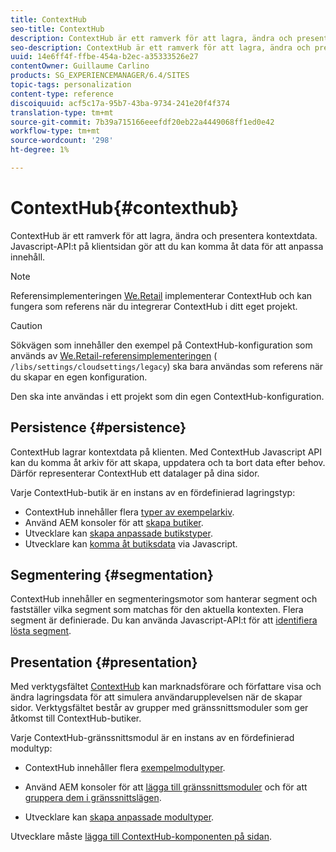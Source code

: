 ```yaml
---
title: ContextHub
seo-title: ContextHub
description: ContextHub är ett ramverk för att lagra, ändra och presentera kontextdata
seo-description: ContextHub är ett ramverk för att lagra, ändra och presentera kontextdata
uuid: 14e6ff4f-ffbe-454a-b2ec-a35333526e27
contentOwner: Guillaume Carlino
products: SG_EXPERIENCEMANAGER/6.4/SITES
topic-tags: personalization
content-type: reference
discoiquuid: acf5c17a-95b7-43ba-9734-241e20f4f374
translation-type: tm+mt
source-git-commit: 7b39a715166eeefdf20eb22a4449068ff1ed0e42
workflow-type: tm+mt
source-wordcount: '298'
ht-degree: 1%

---
```



# ContextHub{#contexthub}

ContextHub är ett ramverk för att lagra, ändra och presentera kontextdata. Javascript-API:t på klientsidan gör att du kan komma åt data för att anpassa innehåll.

>[!NOTE]
>
>Referensimplementeringen [We.Retail](/help/sites-developing/we-retail.md) implementerar ContextHub och kan fungera som referens när du integrerar ContextHub i ditt eget projekt.

>[!CAUTION]
>
>Sökvägen som innehåller den exempel på ContextHub-konfiguration som används av [We.Retail-referensimplementeringen](/help/sites-developing/we-retail.md) ( `/libs/settings/cloudsettings/legacy`) ska bara användas som referens när du skapar en egen konfiguration.
>
>Den ska inte användas i ett projekt som din egen ContextHub-konfiguration.

## Persistence {#persistence}

ContextHub lagrar kontextdata på klienten. Med ContextHub Javascript API kan du komma åt arkiv för att skapa, uppdatera och ta bort data efter behov. Därför representerar ContextHub ett datalager på dina sidor.

Varje ContextHub-butik är en instans av en fördefinierad lagringstyp:

* ContextHub innehåller flera [typer av exempelarkiv](/help/sites-developing/ch-samplestores.md).
* Använd AEM konsoler för att [skapa butiker](/help/sites-administering/contexthub-config.md#creating-a-contexthub-store).
* Utvecklare kan [skapa anpassade butikstyper](/help/sites-developing/ch-extend.md#creating-custom-store-candidates).
* Utvecklare kan [komma åt butiksdata](/help/sites-developing/ch-adding.md#interacting-with-contexthub-stores) via Javascript.

## Segmentering {#segmentation}

ContextHub innehåller en segmenteringsmotor som hanterar segment och fastställer vilka segment som matchas för den aktuella kontexten. Flera segment är definierade. Du kan använda Javascript-API:t för att [identifiera lösta segment](/help/sites-developing/ch-adding.md#determining-resolved-contexthub-segments).

## Presentation {#presentation}

Med verktygsfältet [ContextHub](/help/sites-authoring/ch-previewing.md) kan marknadsförare och författare visa och ändra lagringsdata för att simulera användarupplevelsen när de skapar sidor. Verktygsfältet består av grupper med gränssnittsmoduler som ger åtkomst till ContextHub-butiker.

Varje ContextHub-gränssnittsmodul är en instans av en fördefinierad modultyp:

* ContextHub innehåller flera [exempelmodultyper](/help/sites-developing/ch-samplemodules.md).
* Använd AEM konsoler för att [lägga till gränssnittsmoduler](/help/sites-administering/contexthub-config.md#adding-a-ui-module) och för att [gruppera dem i gränssnittslägen](/help/sites-administering/contexthub-config.md#adding-a-ui-mode).

* Utvecklare kan [skapa anpassade modultyper](/help/sites-developing/ch-extend.md#creating-contexthub-ui-module-types).

Utvecklare måste [lägga till ContextHub-komponenten på sidan](/help/sites-developing/ch-adding.md).
